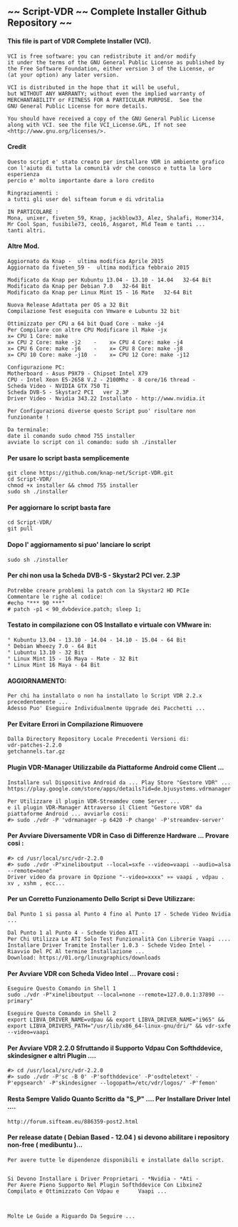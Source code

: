 ## ~~ Script-VDR ~~ Complete Installer Github Repository ~~

####    This file is part of VDR Complete Installer (VCI).                   
           
           
                                                                        
    VCI is free software: you can redistribute it and/or modify          
    it under the terms of the GNU General Public License as published by 
    the Free Software Foundation, either version 3 of the License, or    
    (at your option) any later version.                                  
                                                                        
    VCI is distributed in the hope that it will be useful,               
    but WITHOUT ANY WARRANTY; without even the implied warranty of       
    MERCHANTABILITY or FITNESS FOR A PARTICULAR PURPOSE.  See the        
    GNU General Public License for more details.                         
                                                                        
    You should have received a copy of the GNU General Public License    
    along with VCI. see the file VCI_License.GPL, If not see             
    <http://www.gnu.org/licenses/>.                                  
                                    



    
####    Credit                                                                                
    Questo script e' stato creato per installare VDR in ambiente grafico        
    con l'aiuto di tutta la comunità vdr che conosco e tutta la loro esperienza   
    percio e' molto importante dare a loro credito          

    Ringraziamenti :                             
    a tutti gli user del sifteam forum e di vdritalia

    IN PARTICOLARE :                                
    Mona, unixer, fiveten_59, Knap, jackblow33, Alez, Shalafi, Homer314, 
    Mr Cool Span, fusibile73, ceo16, Asgarot, Mld Team e tanti ... 
    tanti altri.                              
                                                                              



####    Altre Mod.

    Aggiornato da Knap -  ultima modifica Aprile 2015                              
    Aggiornato da fiveten_59 -  ultima modifica febbraio 2015
    
    Modificato da Knap per Kubuntu 13.04 - 13.10 - 14.04   32-64 Bit      
    Modificato da Knap per Debian 7.0   32-64 Bit                                         
    Modificato da Knap per Linux Mint 15 - 16 Mate   32-64 Bit                            
                                                                                      
    Nuova Release Adattata per OS a 32 Bit                                                
    Compilazione Test eseguita con Vmware e Lubuntu 32 bit                                                            
                                                                                      
    Ottimizzato per CPU a 64 bit Quad Core - make -j4                                     
    Per Compilare con altre CPU Modificare il Make -jx 
    x= CPU 1 Core: make                                                                                                                          
    x= CPU 2 Core: make -j2    -    x= CPU 4 Core: make -j4                               
    x= CPU 6 Core: make -j6    -    x= CPU 8 Core: make -j8                               
    x= CPU 10 Core: make -j10  -    x= CPU 12 Core: make -j12 
    
    Configurazione PC:                                                                    
    Motherboard - Asus P9X79 - Chipset Intel X79                                          
    CPU - Intel Xeon E5-2658 V.2 - 2100Mhz - 8 core/16 thread -                           
    Scheda Video - NVIDIA GTX 750 Ti                                                      
    Scheda DVB-S - Skystar2 PCI   ver 2.3P                                                                                                                                     
    Driver Video - Nvidia 343.22 Installato - http://www.nvidia.it                      
                                                                                      
    Per Configurazioni diverse questo Script puo' risultare non funzionante !             
                                                                                      
    Da terminale:                                                                         
    date il comando sudo chmod 755 installer                                
    avviate lo script con il comando: sudo sh ./installer
    


  
    
####    Per usare lo script basta semplicemente
    git clone https://github.com/knap-net/Script-VDR.git
    cd Script-VDR/
    chmod +x installer && chmod 755 installer
    sudo sh ./installer
####    Per aggiornare lo script basta fare
    cd Script-VDR/
    git pull
####    Dopo l' aggiornamento si puo' lanciare lo script
    sudo sh ./installer
    
    
    
    
####    Per chi non usa la Scheda DVB-S - Skystar2 PCI ver. 2.3P
    Potrebbe creare problemi la patch con la Skystar2 HD PCIe
    Commentare le righe al codice:
    #echo "*** 90 ***"
    # patch -p1 < 90_dvbdevice.patch; sleep 1;




####    Testato in compilazione con OS Installato e virtuale con VMware in:
    ° Kubuntu 13.04 - 13.10 - 14.04 - 14.10 - 15.04 - 64 Bit
    ° Debian Wheezy 7.0 - 64 Bit
    ° Lubuntu 13.10 - 32 Bit
    ° Linux Mint 15 - 16 Maya - Mate - 32 Bit
    ° Linux Mint 16 Maya - 64 Bit





####    AGGIORNAMENTO:
    Per chi ha installato o non ha installato lo Script VDR 2.2.x precedentemente ...
    Adesso Puo' Eseguire Individualmente Upgrade dei Pacchetti ...






####    Per Evitare Errori in Compilazione Rimuovere
    Dalla Directory Repository Locale Precedenti Versioni di:
    vdr-patches-2.2.0
    getchannels.tar.gz





####    Plugin VDR-Manager Utilizzabile da Piattaforme Android come Client ...
    Installare sul Dispositivo Android da ... Play Store "Gestore VDR" ...
    https://play.google.com/store/apps/details?id=de.bjusystems.vdrmanager

    Per Utilizzare il plugin VDR-Streamdev come Server ...
    e il plugin VDR-Manager Attraverso il Client "Gestore VDR" da piattaforme Android ... avviarlo cosi:
    #> sudo ./vdr -P 'vdrmanager -p 6420 -P change' -P'streamdev-server'




####    Per Avviare Diversamente VDR in Caso di Differenze Hardware ... Provare cosi :
    #> cd /usr/local/src/vdr-2.2.0
    #> sudo ./vdr -P"xineliboutput --local=sxfe --video=vaapi --audio=alsa --remote=none"
    Driver video da provare in Opzione "--video=xxxx" »» vaapi , vdpau . xv , xshm , ecc...






####    Per un Corretto Funzionamento Dello Script si Deve Utilizzare:
    Dal Punto 1 si passa al Punto 4 fino al Punto 17 - Schede Video Nvidia ...

    Dal Punto 1 al Punto 4 - Schede Video ATI -
    Per Chi Utilizza Le ATI Solo Test Funzionalità Con Librerie Vaapi ....
    Installare Driver Tramite Installer 1.0.3 - Schede Video Intel - Riavvio Del PC Al termine Installazione ...
    Download: https://01.org/linuxgraphics/downloads







####    Per Avviare VDR con Scheda Video Intel ... Provare cosi :
    Eseguire Questo Comando in Shell 1
    sudo ./vdr -P"xineliboutput --local=none --remote=127.0.0.1:37890 --primary"

    Eseguire Questo Comando in Shell 2
    export LIBVA_DRIVER_NAME=vdpau && export LIBVA_DRIVER_NAME="i965" && export LIBVA_DRIVERS_PATH="/usr/lib/x86_64-linux-gnu/dri/" && vdr-sxfe --video=vaapi





####    Per Avviare VDR 2.2.0 Sfruttando il Supporto Vdpau Con Softhddevice, skindesigner e altri Plugin ....
    #> cd /usr/local/src/vdr-2.2.0
    #> sudo ./vdr -P'sc -B 0' -P'softhddevice' -P'osdteletext' -P'epgsearch' -P'skindesigner --logopath=/etc/vdr/logos/' -P'femon'





####    Resta Sempre Valido Quanto Scritto da "S_P" .... Per Installare Driver Intel ....
    http://forum.sifteam.eu/886359-post2.html



####    Per release datate ( Debian Based - 12.04 ) si devono abilitare i repository non-free ( medibuntu )...
    Per avere tutte le dipendenze disponibili e installate dallo script.


    Si Devono Installare i Driver Proprietari - *Nvidia - *Ati -
    Per Avere Pieno Supporto Nel Plugin Softhddevice Con Libxine2 Compilato e Ottimizzato Con Vdpau e      Vaapi ...



    Molte Le Guide a Riguardo Da Seguire ...
    
